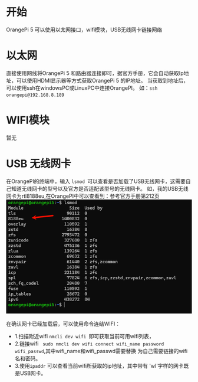 # 开始
OrangePi 5 可以使用以太网接口，wifi模块，USB无线网卡链接网络

# 以太网
直接使用网线将OrangePi 5 和路由器连接即可，据官方手册，它会自动获取Ip地址，可以使用HDMI显示器等方式获取OrangePi 5 的IP地址。
当获取到地址后，可以使用ssh在windowsPC或LinuxPC中连接OrangePI。
如：```ssh orangepi@192.168.8.189 ```

# WIFI模块
暂无

# USB 无线网卡
在OrangePI的终端中，输入 ```lsmod ```可以查看是否加载了USB无线网卡，这需要自己知道无线网卡的型号以及官方是否适配该型号的无线网卡。
如，我的USB无线网卡为rtl8188eu,在OrangePI中可以查看到：参考官方手册第212页
![USB 网卡](./orangepi-usb-wifi1.png)

在确认网卡已经加载后，可以使用命令连结WIFI：
 - 1.扫描附近wifi ```nmcli dev wifi ```即可获取当前可用wifi列表，
 - 2.链接wifi ``` sudo nmcli dev wifi connect wifi_name password wifi_passwd```,其中wifi_name和wifi_passwd需要替换
为自己需要链接的wifi名和密码。
 - 3.使用``` ipaddr ``` 可以查看当前wifi所获取的ip地址，其中带有 'wl'字样的网卡既是USB网卡。

